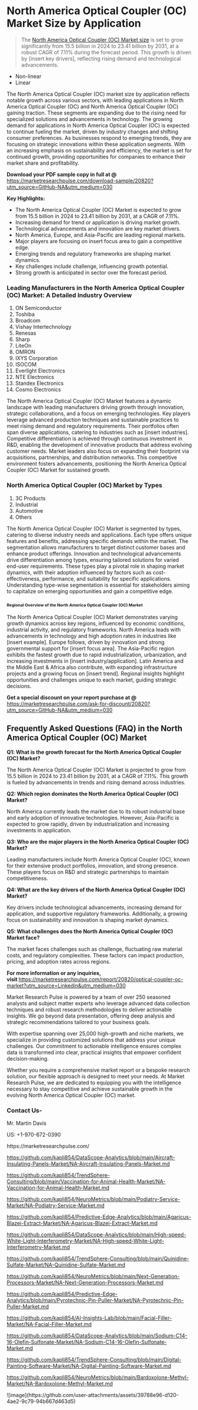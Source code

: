 <h1>North America Optical Coupler (OC) Market&nbsp;Size by Application</h1><blockquote><p>The <a href="https://marketresearchpulse.com/download-sample/20820?utm_source=GitHub-NA&amp;utm_medium=030">North America Optical Coupler (OC) Market size</a> is set to grow significantly from 15.5 billion in 2024 to 23.41 billion by 2031, at a robust CAGR of 7.11% during the forecast period. This growth is driven by [insert key drivers], reflecting rising demand and technological advancements.</p></blockquote><ul><li>Non-linear<li> Linear</li></ul><p>The North America Optical Coupler (OC) market size by application reflects notable growth across various sectors, with leading applications in North America Optical Coupler (OC) and North America Optical Coupler (OC) gaining traction. These segments are expanding due to the rising need for specialized solutions and advancements in technology. The growing demand for applications in North America Optical Coupler (OC) is expected to continue fueling the market, driven by industry changes and shifting consumer preferences. As businesses respond to emerging trends, they are focusing on strategic innovations within these application segments. With an increasing emphasis on sustainability and efficiency, the market is set for continued growth, providing opportunities for companies to enhance their market share and profitability.</p><p><strong>Download your PDF sample copy in full at @ </strong><a href="https://marketresearchpulse.com/download-sample/20820?utm_source=GitHub-NA&amp;utm_medium=030">https://marketresearchpulse.com/download-sample/20820?utm_source=GitHub-NA&amp;utm_medium=030</a></p><p><strong>Key Highlights: </strong></p><ul><li>The North America Optical Coupler (OC) Market is expected to grow from 15.5 billion in 2024 to 23.41 billion by 2031, at a CAGR of 7.11%.</li><li>Increasing demand for trend or application is driving market growth.</li><li>Technological advancements and innovation are key market drivers.</li><li>North America, Europe, and Asia-Pacific are leading regional markets.</li><li>Major players are focusing on insert focus area to gain a competitive edge.</li><li>Emerging trends and regulatory frameworks are shaping market dynamics.</li><li>Key challenges include challenge, influencing growth potential.</li><li>Strong growth is anticipated in sector over the forecast period.</li></ul><h3>Leading Manufacturers in the North America Optical Coupler (OC) Market: A Detailed Industry Overview</h3><ol><li>ON Semiconductor</li><li>Toshiba</li><li>Broadcom</li><li>Vishay Intertechnology</li><li>Renesas</li><li>Sharp</li><li>LiteOn</li><li>OMRON</li><li>IXYS Corporation</li><li>ISOCOM</li><li>Everlight Electronics</li><li>NTE Electronics</li><li>Standex Electronics</li><li>Cosmo Electronics</li></ol><div class="flex max-w-full flex-col flex-grow"><div class="min-h-8 text-message flex w-full flex-col items-end gap-2 whitespace-normal break-words [.text-message+&amp;]:mt-5" dir="auto" data-message-author-role="assistant" data-message-id="fd8432e4-4910-450d-b182-61b7bfb0a01f" data-message-model-slug="gpt-4o"><div class="flex w-full flex-col gap-1 empty:hidden first:pt-[3px]"><div class="markdown prose w-full break-words dark:prose-invert light"><p>The North America Optical Coupler (OC) Market features a dynamic landscape with leading manufacturers driving growth through innovation, strategic collaborations, and a focus on emerging technologies. Key players leverage advanced production techniques and sustainable practices to meet rising demand and regulatory requirements. Their portfolios often span diverse applications, catering to industries such as [insert industries]. Competitive differentiation is achieved through continuous investment in R&amp;D, enabling the development of innovative products that address evolving customer needs. Market leaders also focus on expanding their footprint via acquisitions, partnerships, and distribution networks. This competitive environment fosters advancements, positioning the North America Optical Coupler (OC) Market for sustained growth.</p></div></div></div></div><h3>North America Optical Coupler (OC) Market by Types</h3><ol><li>3C Products<li> Industrial<li> Automotive<li> Others</li></ol><div class="flex max-w-full flex-col flex-grow"><div class="min-h-8 text-message flex w-full flex-col items-end gap-2 whitespace-normal break-words [.text-message+&amp;]:mt-5" dir="auto" data-message-author-role="assistant" data-message-id="084470be-0bb7-4664-bddf-5156b4f41249" data-message-model-slug="gpt-4o-mini"><div class="flex w-full flex-col gap-1 empty:hidden first:pt-[3px]"><div class="markdown prose w-full break-words dark:prose-invert light"><p>The North America Optical Coupler (OC) Market is segmented by types, catering to diverse industry needs and applications. Each type offers unique features and benefits, addressing specific demands within the market. The segmentation allows manufacturers to target distinct customer bases and enhance product offerings. Innovation and technological advancements drive differentiation among types, ensuring tailored solutions for varied end-user requirements. These types play a pivotal role in shaping market dynamics, with their adoption influenced by factors such as cost-effectiveness, performance, and suitability for specific applications. Understanding type-wise segmentation is essential for stakeholders aiming to capitalize on emerging opportunities and gain a competitive edge.</p></div></div></div></div><h3><span style="font-size: 11px;">Regional Overview of the North America Optical Coupler (OC) Market</span></h3><div class="flex max-w-full flex-col flex-grow"><div class="min-h-8 text-message flex w-full flex-col items-end gap-2 whitespace-normal break-words [.text-message+&amp;]:mt-5" dir="auto" data-message-author-role="assistant" data-message-id="e9038762-ce64-4e30-91c9-9bd413514231" data-message-model-slug="gpt-4o-mini"><div class="flex w-full flex-col gap-1 empty:hidden first:pt-[3px]"><div class="markdown prose w-full break-words dark:prose-invert light"><p>The North America Optical Coupler (OC) Market demonstrates varying growth dynamics across key regions, influenced by economic conditions, industrial activity, and regulatory frameworks. North America leads with advancements in technology and high adoption rates in industries like [insert example]. Europe follows, driven by innovation and strong governmental support for [insert focus area]. The Asia-Pacific region exhibits the fastest growth due to rapid industrialization, urbanization, and increasing investments in [insert industry/application]. Latin America and the Middle East &amp; Africa also contribute, with expanding infrastructure projects and a growing focus on [insert trend]. Regional insights highlight opportunities and challenges unique to each market, guiding strategic decisions.</p></div></div></div></div><p><strong>Get a special discount on your report purchase at @ </strong><a href="https://marketresearchpulse.com/ask-for-discount/20820?utm_source=GitHub-NA&amp;utm_medium=030">https://marketresearchpulse.com/ask-for-discount/20820?utm_source=GitHub-NA&amp;utm_medium=030</a></p><h2>Frequently Asked Questions (FAQ) in the North America Optical Coupler (OC) Market</h2><p><strong>Q1: What is the growth forecast for the North America Optical Coupler (OC) Market?</strong></p><p>The North America Optical Coupler (OC) Market is projected to grow from 15.5 billion in 2024 to 23.41 billion by 2031, at a CAGR of 7.11%. This growth is fueled by advancements in trends and rising demand across industries.</p><p><strong>Q2: Which region dominates the North America Optical Coupler (OC) Market?</strong></p><p>North America currently leads the market due to its robust industrial base and early adoption of innovative technologies. However, Asia-Pacific is expected to grow rapidly, driven by industrialization and increasing investments in application.</p><p><strong>Q3: Who are the major players in the North America Optical Coupler (OC) Market?</strong></p><p>Leading manufacturers include North America Optical Coupler (OC), known for their extensive product portfolios, innovation, and strong presence. These players focus on R&amp;D and strategic partnerships to maintain competitiveness.</p><p><strong>Q4: What are the key drivers of the North America Optical Coupler (OC) Market?</strong></p><p>Key drivers include technological advancements, increasing demand for application, and supportive regulatory frameworks. Additionally, a growing focus on sustainability and innovation is shaping market dynamics.</p><p><strong>Q5: What challenges does the North America Optical Coupler (OC) Market face?</strong></p><p>The market faces challenges such as challenge, fluctuating raw material costs, and regulatory complexities. These factors can impact production, pricing, and adoption rates across regions.</p><p><strong>For more information or any inquiries, visit&nbsp;</strong><a href="https://marketresearchpulse.com/report/20820/optical-coupler-oc-market?utm_source=Linkedin&utm_medium=030">https://marketresearchpulse.com/report/20820/optical-coupler-oc-market?utm_source=Linkedin&utm_medium=030</a></p><p>Market Research Pulse is powered by a team of over 250 seasoned analysts and subject matter experts who leverage advanced data collection techniques and robust research methodologies to deliver actionable insights. We go beyond data presentation, offering deep analysis and strategic recommendations tailored to your business goals.</p><p>With expertise spanning over 25,000 high-growth and niche markets, we specialize in providing customized solutions that address your unique challenges. Our commitment to actionable intelligence ensures complex data is transformed into clear, practical insights that empower confident decision-making.</p><p>Whether you require a comprehensive market report or a bespoke research solution, our flexible approach is designed to meet your needs. At Market Research Pulse, we are dedicated to equipping you with the intelligence necessary to stay competitive and achieve sustainable growth in the evolving North America Optical Coupler (OC) market.</p><h3><strong>Contact Us-</strong></h3><p>Mr. Martin Davis</p><p>US: +1-970-672-0390</p><p>https://marketresearchpulse.com/</p><p><a href="https://github.com/kapli854/DataScope-Analytics/blob/main/Aircraft-Insulating-Panels-Market/NA-Aircraft-Insulating-Panels-Market.md">https://github.com/kapli854/DataScope-Analytics/blob/main/Aircraft-Insulating-Panels-Market/NA-Aircraft-Insulating-Panels-Market.md</a></p><p><a href="https://github.com/kapli854/TrendSphere-Consulting/blob/main/Vaccination-for-Animal-Health-Market/NA-Vaccination-for-Animal-Health-Market.md">https://github.com/kapli854/TrendSphere-Consulting/blob/main/Vaccination-for-Animal-Health-Market/NA-Vaccination-for-Animal-Health-Market.md</a></p><p><a href="https://github.com/kapli854/NeuroMetrics/blob/main/Podiatry-Service-Market/NA-Podiatry-Service-Market.md">https://github.com/kapli854/NeuroMetrics/blob/main/Podiatry-Service-Market/NA-Podiatry-Service-Market.md</a></p><p><a href="https://github.com/kapli854/Predictive-Edge-Analytics/blob/main/Agaricus-Blazei-Extract-Market/NA-Agaricus-Blazei-Extract-Market.md">https://github.com/kapli854/Predictive-Edge-Analytics/blob/main/Agaricus-Blazei-Extract-Market/NA-Agaricus-Blazei-Extract-Market.md</a></p><p><a href="https://github.com/kapli854/DataScope-Analytics/blob/main/High-speed-White-Light-Interferometry-Market/NA-High-speed-White-Light-Interferometry-Market.md">https://github.com/kapli854/DataScope-Analytics/blob/main/High-speed-White-Light-Interferometry-Market/NA-High-speed-White-Light-Interferometry-Market.md</a></p><p><a href="https://github.com/kapli854/TrendSphere-Consulting/blob/main/Quinidine-Sulfate-Market/NA-Quinidine-Sulfate-Market.md">https://github.com/kapli854/TrendSphere-Consulting/blob/main/Quinidine-Sulfate-Market/NA-Quinidine-Sulfate-Market.md</a></p><p><a href="https://github.com/kapli854/NeuroMetrics/blob/main/Next-Generation-Processors-Market/NA-Next-Generation-Processors-Market.md">https://github.com/kapli854/NeuroMetrics/blob/main/Next-Generation-Processors-Market/NA-Next-Generation-Processors-Market.md</a></p><p><a href="https://github.com/kapli854/Predictive-Edge-Analytics/blob/main/Pyrotechnic-Pin-Puller-Market/NA-Pyrotechnic-Pin-Puller-Market.md">https://github.com/kapli854/Predictive-Edge-Analytics/blob/main/Pyrotechnic-Pin-Puller-Market/NA-Pyrotechnic-Pin-Puller-Market.md</a></p><p><a href="https://github.com/kapli854/AI-Insights-Lab/blob/main/Facial-Filler-Market/NA-Facial-Filler-Market.md">https://github.com/kapli854/AI-Insights-Lab/blob/main/Facial-Filler-Market/NA-Facial-Filler-Market.md</a></p><p><a href="https://github.com/kapli854/DataScope-Analytics/blob/main/Sodium-C14-16-Olefin-Sulfonate-Market/NA-Sodium-C14-16-Olefin-Sulfonate-Market.md">https://github.com/kapli854/DataScope-Analytics/blob/main/Sodium-C14-16-Olefin-Sulfonate-Market/NA-Sodium-C14-16-Olefin-Sulfonate-Market.md</a></p><p><a href="https://github.com/kapli854/TrendSphere-Consulting/blob/main/Digital-Painting-Software-Market/NA-Digital-Painting-Software-Market.md">https://github.com/kapli854/TrendSphere-Consulting/blob/main/Digital-Painting-Software-Market/NA-Digital-Painting-Software-Market.md</a></p><p><a href="https://github.com/kapli854/NeuroMetrics/blob/main/Bardoxolone-Methyl-Market/NA-Bardoxolone-Methyl-Market.md">https://github.com/kapli854/NeuroMetrics/blob/main/Bardoxolone-Methyl-Market/NA-Bardoxolone-Methyl-Market.md</a></p>
![image](https://github.com/user-attachments/assets/39788e96-d120-4ae2-9c79-94b667d463d5)
